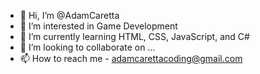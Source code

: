 - 👋 Hi, I’m @AdamCaretta
- 👀 I’m interested in Game Development
- 🌱 I’m currently learning HTML, CSS, JavaScript, and C#
- 💞️ I’m looking to collaborate on ...
- 📫 How to reach me - adamcarettacoding@gmail.com

<!---
AdamCaretta/AdamCaretta is a ✨ special ✨ repository because its `README.md` (this file) appears on your GitHub profile.
You can click the Preview link to take a look at your changes.
--->
